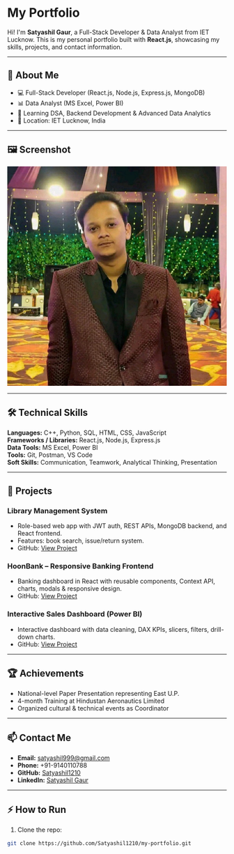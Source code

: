 # My Portfolio

Hi! I'm **Satyashil Gaur**, a Full-Stack Developer & Data Analyst from IET Lucknow. This is my personal portfolio built with **React.js**, showcasing my skills, projects, and contact information.

---

## 🚀 About Me

- 💻 Full-Stack Developer (React.js, Node.js, Express.js, MongoDB)  
- 📊 Data Analyst (MS Excel, Power BI)  
- 🌱 Learning DSA, Backend Development & Advanced Data Analytics  
- 📍 Location: IET Lucknow, India  

---

## 🖼️ Screenshot

![Portfolio Screenshot](./src/assets/me.jpg)

---

## 🛠️ Technical Skills

**Languages:** C++, Python, SQL, HTML, CSS, JavaScript  
**Frameworks / Libraries:** React.js, Node.js, Express.js  
**Data Tools:** MS Excel, Power BI  
**Tools:** Git, Postman, VS Code  
**Soft Skills:** Communication, Teamwork, Analytical Thinking, Presentation

---

## 📂 Projects

### Library Management System
- Role-based web app with JWT auth, REST APIs, MongoDB backend, and React frontend.  
- Features: book search, issue/return system.  
- GitHub: [View Project](https://github.com/Satyashil1210)

### HoonBank – Responsive Banking Frontend
- Banking dashboard in React with reusable components, Context API, charts, modals & responsive design.  
- GitHub: [View Project](https://github.com/Satyashil1210)

### Interactive Sales Dashboard (Power BI)
- Interactive dashboard with data cleaning, DAX KPIs, slicers, filters, drill-down charts.  
- GitHub: [View Project](https://github.com/Satyashil1210)

---

## 🏆 Achievements

- National-level Paper Presentation representing East U.P.  
- 4-month Training at Hindustan Aeronautics Limited  
- Organized cultural & technical events as Coordinator  

---

## 📫 Contact Me

- **Email:** [satyashil999@gmail.com](mailto:satyashil999@gmail.com)  
- **Phone:** +91-9140110788  
- **GitHub:** [Satyashil1210](https://github.com/Satyashil1210)  
- **LinkedIn:** [Satyashil Gaur](https://www.linkedin.com/in/satyashil-gaur-5bb1b72b5)

---

## ⚡ How to Run

1. Clone the repo:  
```bash
git clone https://github.com/Satyashil1210/my-portfolio.git

